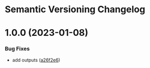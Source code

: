 # Semantic Versioning Changelog

# 1.0.0 (2023-01-08)


### Bug Fixes

* add outputs ([a26f2e6](https://github.com/sonnleitner-cl/aws_oidc_mod/commit/a26f2e63bdfd6da561735a76328848c17cb85c9c))
